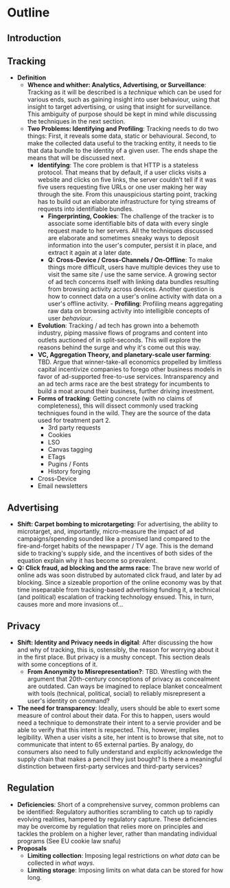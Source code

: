 # Outline 

## Introduction

## Tracking
- **Definition**
  - **Whence and whither: Analytics, Advertising, or Surveillance**: Tracking as it will be described is a _technique_ which can be used for various ends, such as gaining insight into user behaviour, using that insight to target advertising, or using that insight for surveillance. This ambiguity of purpose should be kept in mind while discussing the techniques in the next section.
  - **Two Problems: Identifying and Profiling**: Tracking needs to do two things: First, it reveals some data, static or behavioural. Second, to make the collected data useful to the tracking entity, it needs to tie that data bundle to the identity of a given user. The ends shape the means that will be discussed next.
  	- **Identifying**: The core problem is that HTTP is a stateless protocol. That means that by default, if a user clicks visits a website and clicks on five links, the server couldn't tell if it was five users requesting five URLs or one user making her way through the site. From this unauspicious starting point, tracking has to build out an elaborate infrastructure for tying streams of requests into identifiable bundles.
      - **Fingerprinting, Cookies**: The challenge of the tracker is to associate some identifiable bits of data with every single request made to her servers. All the techniques discussed are elaborate and sometimes sneaky ways to deposit information into the user's computer, persist it in place, and extract it again at a later date.
      - **Q: Cross-Device / Cross-Channels / On-Offline**: To make things more difficult, users have multiple devices they use to visit the same site / use the same service. A growing sector of ad tech concerns itself with linking data bundles resulting from browsing activity across devices. Another question is how to connect data on a user's online activity with data on a user's offline activity.
			- **Profiling**: Profiling means aggregating raw data on browsing activity into intelligible concepts of user _behaviour_. 
	- **Evolution**: Tracking / ad tech has grown into a behemoth industry, piping massive flows of programs and content into outlets auctioned of in split-seconds. This will explore the reasons behind the surge and why it's come out this way.
    - **VC, Aggregation Theory, and planetary-scale user farming**: TBD. Argue that winner-take-all economics propelled by limitless capital incentivize companies to forego other business models in favor of ad-supported free-to-use services. Intransparency and an ad tech arms race are the best strategy for incumbents to build a moat around their business, further driving investment.
	- **Forms of tracking**: Getting concrete (with no claims of completeness), this will dissect commonly used tracking techniques found in the wild. They are the source of the data used for treatment part 2.
		- 3rd party requests
		- Cookies
		- LSO
		- Canvas tagging
		- ETags
		- Pugins / Fonts
		- History forging
	- Cross-Device
    - Email newsletters

## Advertising
- **Shift: Carpet bombing to microtargeting**: For advertising, the ability to microtarget, and, importantly, micro-measure the impact of ad campaigns/spending sounded like a promised land compared to the fire-and-forget habits of the newspaper / TV age. This is the demand side to tracking's supply side, and the incentives of both sides of the equation explain why it has become so prevalent. 
- **Q: Click fraud, ad blocking and the arms race**: The brave new world of online ads was soon distrubed by automated click fraud, and later by ad blocking. Since a sizeable proportion of the online economy was by that time inseparable from tracking-based advertising funding it, a technical (and political) escalation of tracking technology ensued. This, in turn, causes more and more invasions of...

## Privacy
- **Shift: Identity and Privacy needs in digital**: After discussing the how and why of tracking, this is, ostensibly, the reason for worrying about it in the first place. But privacy is a mushy concept. This section deals with some conceptions of it.
  - **From Anonymity to Misrepresentation?**: TBD. Wrestling with the argument that 20th-century conceptions of privacy as concealment are outdated. Can ways be imagined to replace blanket concealment with tools (technical, political, social) to reliably misrepresent a user's identity on command?
- **The need for transparency**: Ideally, users should be able to exert some measure of control about their data. For this to happen, users would need a technique to demonstrate their intent to a servie provider and be able to verify that this intent is respected. This, however, implies legibility. When a user visits a site, her intent is to browse that site, not to communicate that intent to 65 external parties. By analogy, do consumers also need to fully understand and explicitly acknowledge the supply chain that makes a pencil they just bought? Is there a meaningful distinction between first-party services and third-party services?

## Regulation

- **Deficiencies**: Short of a comprehensive survey, common problems can be identified: Regulatory authorities scrambling to catch up to rapidly evolving realities, hampered by regulatory capture. These deficiencies may be overcome by regulation that relies more on principles and tackles the problem on a higher lever, rather than mandating individual programs (See EU cookie law snafu)
- **Proposals**
  - **Limiting collection**: Imposing legal restrictions on _what data_ can be collected in _what ways_.
  - **Limiting storage**: Imposing limits on what data can be stored for how long. 
